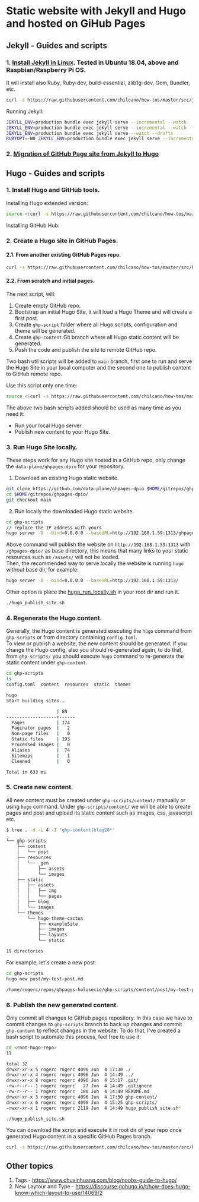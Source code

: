 # Static website with Jekyll and Hugo and hosted on GiHub Pages

## Jekyll - Guides and scripts

### 1. [Install Jekyll in Linux](src/jekyll_setting_in_linux.sh). Tested in Ubuntu 18.04, above and Raspbian/Raspberry Pi OS.  

It will install also Ruby, Ruby-dev, build-essential, zlib1g-dev, Gem, Bundler, etc.  
```sh
curl -s https://raw.githubusercontent.com/chilcano/how-tos/master/src/jekyll_setting_in_linux.sh | bash
```   

Running Jekyll:   
```sh
JEKYLL_ENV=production bundle exec jekyll serve --incremental --watch
JEKYLL_ENV=production bundle exec jekyll serve --incremental --watch --host=0.0.0.0
JEKYLL_ENV=production bundle exec jekyll serve --watch --drafts
RUBYOPT=-W0 JEKYLL_ENV=production bundle exec jekyll serve --incremental --watch 
```

### 2. [Migration of GitHub Page site from Jekyll to Hugo](migrate_jekyll_to_hugo.md)  

## Hugo - Guides and scripts

### 1. Install Hugo and GitHub tools. 

Installing Hugo extended version:
```sh
source <(curl -s https://raw.githubusercontent.com/chilcano/how-tos/main/src/hugo_setting_in_linux.sh) -a=ARM64|64bit -b=tar.gz|deb -d=extended
```   
Installing GitHub Hub:


### 2. Create a Hugo site in GitHub Pages.

#### 2.1. From another existing GitHub Pages repo.

```sh
curl -s https://raw.githubusercontent.com/chilcano/how-tos/master/src/hugo_create_site_from_repo.sh | bash
```

#### 2.2. From scratch and initial pages.

The next script, will:
1. Create empty GitHub repo. 
2. Bootstrap an initial Hugo Site, it will load a Hugo Theme and will create a first post.
3. Create `ghp-script` folder where all Hugo scripts, configuration and theme will be generated.
4. Create `ghp-content` Git branch where all Hugo static content will be generated.
5. Push the code and publish the site to remote GitHub repo.

Two bash util scripts will be added to `main` branch, first one to run and serve the Hugo Site in your local computer and the second one to publish content to GitHub remote repo.

Use this script only one time:
```sh
source <(curl -s https://raw.githubusercontent.com/chilcano/how-tos/master/src/hugo_create_site_from_scratch.sh) -u=chilcano -d=ghpages-waskhar -t=hugo-theme-cactus
```

The above two bash scripts added should be used as many time as you need it:
* Run your local Hugo server.
* Publish new content to your Hugo Site.

### 3. Run Hugo Site locally.

These steps work for any Hugo site hosted in a GitHub repo, only change the `data-plane/ghpages-dpio` for your repository.

1. Download an existing Hugo static website.
```sh
git clone https://github.com/data-plane/ghpages-dpio $HOME/gitrepos/ghpages-dpio/
cd $HOME/gitrepos/ghpages-dpio/
git checkout main
``` 

2. Run locally the downloaded Hugo static website.
```sh
cd ghp-scripts
// replace the IP address with yours
hugo server -D --bind=0.0.0.0 --baseURL=http://192.168.1.59:1313/ghpages-dpio/
``` 
Above command will publish the website on `http://192.168.1.59:1313` with `/ghpages-dpio/` as base directory, this means that many links to your static resources such as `/assets/` will not be loaded.  
Then, the recommended way to serve locally the website is running `hugo` without base dir, for example:

```sh
hugo server -D --bind=0.0.0.0 --baseURL=http://192.168.1.59:1313/
```

Other option is place the [hugo_run_locally.sh](../src/hugo_run_locally.sh) in your root dir and run it.
```sh
./hugo_publish_site.sh 
```

### 4. Regenerate the Hugo content.

Generally, the Hugo content is generated executing the `hugo` command from `ghp-scripts` or from directory containing `config.toml`.   
To view or publish a website, the new content should be generated. If you change the Hugo config, also you should re-generated again, to do that, from `ghp-scripts/` you should execute `hugo` command to re-generate the static content under `ghp-content`.

```sh
cd ghp-scripts
ls 
config.toml  content  resources  static  themes

hugo 
Start building sites …

                   | EN
-------------------+------
  Pages            | 174
  Paginator pages  |   2
  Non-page files   |   0
  Static files     | 193
  Processed images |   0
  Aliases          |  74
  Sitemaps         |   1
  Cleaned          |   0

Total in 633 ms
``` 

### 5. Create new content.

All new content must be created under `ghp-scripts/content/` manually or using `hugo` command. Under `ghp-scripts/content/` we will be able to create pages and post and upload its static content such as images, css, javascript etc.

```sh
$ tree . -d -L 4 -I 'ghp-content|blog20*'
.
└── ghp-scripts
    ├── content
    │   └── post
    ├── resources
    │   └── _gen
    │       ├── assets
    │       └── images
    ├── static
    │   ├── assets
    │   │   ├── img
    │   │   └── pages
    │   ├── blog
    │   └── images
    └── themes
        └── hugo-theme-cactus
            ├── exampleSite
            ├── images
            ├── layouts
            └── static

19 directories
```

For example, let's create a new post:
```sh
cd ghp-scripts
hugo new post/my-test-post.md

/home/rogerc/repos/ghpages-holosecio/ghp-scripts/content/post/my-test-post.md created
```

### 6. Publish the new generated content.

Only commit all changes to GitHub pages repository. In this case we have to commit changes to `ghp-scripts` branch to back up changes and commit `ghp-content` to reflect changes in the website. To do that, I've created a bash script to automate this process, feel free to use it:

```sh
cd <root-hugo-repo>
ll

total 32
drwxr-xr-x 5 rogerc rogerc 4096 Jun  4 17:30 ./
drwxr-xr-x 4 rogerc rogerc 4096 Jun  4 14:49 ../
drwxr-xr-x 8 rogerc rogerc 4096 Jun  4 15:17 .git/
-rw-r--r-- 1 rogerc rogerc   27 Jun  4 14:49 .gitignore
-rw-r--r-- 1 rogerc rogerc  186 Jun  4 14:49 README.md
drwxr-xr-x 3 rogerc rogerc 4096 Jun  4 17:30 ghp-content/
drwxr-xr-x 6 rogerc rogerc 4096 Jun  4 15:25 ghp-scripts/
-rwxr-xr-x 1 rogerc rogerc 2119 Jun  4 14:49 hugo_publish_site.sh*

./hugo_publish_site.sh 
```

You can download the script and execute it in root dir of your repo once generated Hugo content in a specific GitHub Pages branch.    
```sh
curl -s https://raw.githubusercontent.com/chilcano/how-tos/master/src/hugo_publish_site.sh | bash
```  

## Other topics

1. Tags - https://www.chuxinhuang.com/blog/noobs-guide-to-hugo/
2. New Laytour and Type - https://discourse.gohugo.io/t/how-does-hugo-know-which-layout-to-use/14069/2
